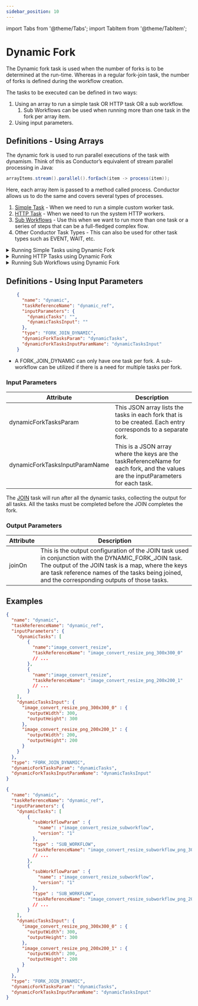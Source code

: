 ```yaml
---
sidebar_position: 10
---
```


import Tabs from '@theme/Tabs';
import TabItem from '@theme/TabItem';

# Dynamic Fork

The Dynamic fork task is used when the number of forks is to be determined at the run-time. Whereas in a regular fork-join task, the number of forks is defined during the workflow creation.

The tasks to be executed can be defined in two ways:

1. Using an array to run a simple task OR HTTP task OR a sub workflow.
    1. Sub Workflows can be used when running more than one task in the fork per array item.
2. Using input parameters.

## Definitions - Using Arrays

The dynamic fork is used to run parallel executions of the task with dynamism. Think of this as Conductor’s equivalent of stream parallel processing in Java:

```java
arrayItems.stream().parallel().forEach(item -> process(item));
```

Here, each array item is passed to a method called process. Conductor allows us to do the same and covers several types of processes.

1. [Simple Task](/content/reference-docs/operators/worker-task) - When we need to run a simple custom worker task.
2. [HTTP Task](/content/reference-docs/system-tasks/http) - When we need to run the system HTTP workers.
3. [Sub Workflows](./sub-workflow) - Use this when we want to run more than one task or a series of steps that can be a full-fledged complex flow.
4. Other Conductor Task Types - This can also be used for other task types such as EVENT, WAIT, etc.

<details><summary>Running Simple Tasks using Dynamic Fork</summary>
<p>
Run a simple task for each of the inputs provided.

| Attribute      | Description                                               |
| -------------- | --------------------------------------------------------- |
| forkTaskName   | Specify the name of the simple task to execute.           |
| forkTaskInputs | Array of inputs - a task will be executed for each input. |

In this example, each task will be executed with the following input:

```json
    {
      "inputText" : "value1",
      "inputNumber" : 1,
      "index": 0 
    }
```
:::tip
In the task, there will be a value called **index**, which is inserted by the system to represent the array index for the object.
:::

Example:

```json
    {
      "name": "dynamic_workflow_array_simple",
      "description": "Dynamic workflow array - run simple task",
      "tasks": [
        {
          "name": "dynamic_workflow_array_simple",
          "taskReferenceName": "dynamic_workflow_array_simple_ref",
          "inputParameters": {
            "forkTaskName": "update_fruit_list_task",
            "forkTaskInputs": [
              {
                "inputText" : "value1",
                "inputNumber" : 1
              },
              {
                "inputText" : "value2",
                "inputNumber" : 2
              },
              {
                "inputText" : "value3",
                "inputNumber" : 3
              }
            ]
          },
          "type": "FORK_JOIN_DYNAMIC"
        },
        {
          "name": "dynamic_workflow_array_simple_join",
          "taskReferenceName": "dynamic_workflow_array_simple_join_ref",
          "type": "JOIN"
        }
      ]
    }
```
We can also use simple values or a mix of complex and simple objects.
```json
    [
      "apple", "orange", "kiwi"
    ]
```
When using simple values, it will be passed with the key input and an index representing the element's index in the array.
```json
    {
      "input" : "apple", // Value
      "__index" : 0 // Index of the element in the source array
    }
```
</p>
</details>

<details><summary>Running HTTP Tasks using Dynamic Fork</summary>
<p>
To run HTTP, we will use the same parameters as running SIMPLE tasks; as shown above, the value of forkTaskName will be HTTP, and the inputs we provide will be what the HTTP task expects.

:::tip
**method** has a default value of GET and need not be specified if the HTTP call is GET.
:::

Example:
```json
    {
      "name": "dynamic_workflow_array_http",
      "description": "Dynamic workflow array - run HTTP tasks",
      "tasks": [
        {
          "name": "dynamic_workflow_array_http",
          "taskReferenceName": "dynamic_workflow_array_http_ref",
          "inputParameters": {
            "forkTaskName": "HTTP",
            "forkTaskInputs": [
              {
                "uri" : "https://orkes-api-tester.orkesconductor.com/get"
              },
              {
                "uri" : "https://orkes-api-tester.orkesconductor.com/get",
                "method" : "GET"
              }
            ]
          },
          "type": "FORK_JOIN_DYNAMIC",
          "dynamicForkTasksParam": "dynamicTasks",
          "dynamicForkTasksInputParamName": "dynamicTasksInput"
        },
        {
          "name": "dynamic_workflow_array_http_join",
          "taskReferenceName": "dynamic_workflow_array_http_join_ref",
          "type": "JOIN"
        }
      ],
    }
```
</p>
</details>

<details><summary>Running Sub Workflows using Dynamic Fork</summary>
<p>
Run a sub-workflow for each of the inputs provided.

| Attribute               | Description                                               |
| ----------------------- | --------------------------------------------------------- |
| forkTaskWorkflow        | Specify the name of the sub-workflow to be executed.      |
| forkTaskWorkflowVersion | Optional version of the workflow to run.                  |
| forkTaskInputs          | Array of inputs - a task will be executed for each input. |

:::note
**forkTaskWorkflow** - When this value is present, Conductor treats this as a dynamic fork that runs sub workflows.
:::

Example:
```json
    {
      "name": "dynamic_workflow_array_sub_workflow",
      "description": "Dynamic workflow array - run sub workflow tasks",
      "tasks": [
        {
          "name": "dynamic_workflow_array_sub_workflow",
          "taskReferenceName": "dynamic_workflow_array_sub_workflow_ref",
          "inputParameters": {
            "forkTaskWorkflow": "extract_user",
            "forkTaskInputs": [
              {
                 "input" : "value1"
              },
              {
                 "input" : "value2"
              }
            ]
          },
          "type": "FORK_JOIN_DYNAMIC",
          "dynamicForkTasksParam": "dynamicTasks",
          "dynamicForkTasksInputParamName": "dynamicTasksInput"
        },
        {
          "name": "dynamic_workflow_array_sub_workflow_join",
          "taskReferenceName": "dynamic_workflow_array_sub_workflow_join_ref",
          "type": "JOIN"
        }
      ]
    }
```
</p>
</details>

## Definitions - Using Input Parameters

```json
    {
      "name": "dynamic",
      "taskReferenceName": "dynamic_ref",
      "inputParameters": {
        "dynamicTasks": "",
        "dynamicTasksInput": ""
      },
      "type": "FORK_JOIN_DYNAMIC",
      "dynamicForkTasksParam": "dynamicTasks",
      "dynamicForkTasksInputParamName": "dynamicTasksInput"
    }
```
* A FORK_JOIN_DYNAMIC can only have one task per fork. A sub-workflow can be utilized if there is a need for multiple tasks per fork.

### Input Parameters

| Attribute                      | Description                                                                                                                        |
| ------------------------------ | ---------------------------------------------------------------------------------------------------------------------------------- |
| dynamicForkTasksParam          | This JSON array lists the tasks in each fork that is to be created. Each entry corresponds to a separate fork.                     |
| dynamicForkTasksInputParamName | This is a JSON array where the keys are the taskReferenceName for each fork, and the values are the inputParameters for each task. |

The [JOIN](/content/reference-docs/operators/join) task will run after all the dynamic tasks, collecting the output for all tasks. All the tasks must be completed before the JOIN completes the fork.

### Output Parameters

| Attribute | Description                                                                                                                                                                                                                                                                |
| --------- | -------------------------------------------------------------------------------------------------------------------------------------------------------------------------------------------------------------------------------------------------------------------------- |
| joinOn    | This is the output configuration of the JOIN task used in conjunction with the DYNAMIC_FORK_JOIN task. The output of the JOIN task is a map, where the keys are task reference names of the tasks being joined, and the corresponding outputs of those tasks. |

## Examples

<Tabs>
<TabItem value="JSON" label="JSON Task">

```json
{
  "name": "dynamic",
  "taskReferenceName": "dynamic_ref",
  "inputParameters": {
    "dynamicTasks": [
        {
          "name":"image_convert_resize",
          "taskReferenceName": "image_convert_resize_png_300x300_0"
          // ...
        },
        {
          "name":"image_convert_resize",
          "taskReferenceName": "image_convert_resize_png_200x200_1"
          // ...
        }
    ],
    "dynamicTasksInput": {
      "image_convert_resize_png_300x300_0" : {
        "outputWidth": 300,
        "outputHeight": 300
      },
      "image_convert_resize_png_200x200_1" : {
        "outputWidth": 200,
        "outputHeight": 200
      }
    }
  },
  "type": "FORK_JOIN_DYNAMIC",
  "dynamicForkTasksParam": "dynamicTasks",
  "dynamicForkTasksInputParamName": "dynamicTasksInput"
}
```

</TabItem>

<TabItem value="JSON Sub Workflow" label="JSON Sub Workflow">

```json
{
  "name": "dynamic",
  "taskReferenceName": "dynamic_ref",
  "inputParameters": {
    "dynamicTasks": [
        {
          "subWorkflowParam" : {
            "name": :"image_convert_resize_subworkflow",
            "version": "1"
          },
          "type" : "SUB_WORKFLOW",
          "taskReferenceName": "image_convert_resize_subworkflow_png_300x300_0",
          // ...
        },
        {
          "subWorkflowParam" : {
            "name": :"image_convert_resize_subworkflow",
            "version": "1"
          },
          "type" : "SUB_WORKFLOW",
          "taskReferenceName": "image_convert_resize_subworkflow_png_200x200_1",
          // ...
        }
    ],
    "dynamicTasksInput": {
      "image_convert_resize_png_300x300_0" : {
        "outputWidth": 300,
        "outputHeight": 300
      },
      "image_convert_resize_png_200x200_1" : {
        "outputWidth": 200,
        "outputHeight": 200
      }
    }
  },
  "type": "FORK_JOIN_DYNAMIC",
  "dynamicForkTasksParam": "dynamicTasks",
  "dynamicForkTasksInputParamName": "dynamicTasksInput"
}
```

</TabItem>
</Tabs>
